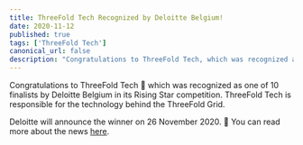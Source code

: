 ```yaml
---
title: ThreeFold Tech Recognized by Deloitte Belgium!
date: 2020-11-12
published: true
tags: ['ThreeFold Tech']
canonical_url: false
description: "Congratulations to ThreeFold Tech, which was recognized as one of 10 finalists by Deloitte Belgium in its Rising Star competition! More within."
---
```


Congratulations to ThreeFold Tech 👏 which was recognized as one of 10 finalists by Deloitte Belgium in its Rising Star competition. ThreeFold Tech is responsible for the technology behind the ThreeFold Grid.

Deloitte will announce the winner on 26 November 2020. 🤞 You can read more about the news [here](https://www2.deloitte.com/be/en/pages/technology/articles/fast50-2020-nominees_press-release.html).
